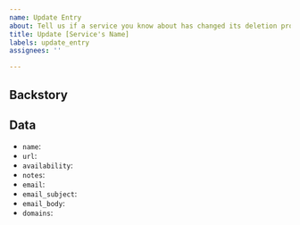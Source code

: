 ```yaml
---
name: Update Entry
about: Tell us if a service you know about has changed its deletion process
title: Update [Service's Name]
labels: update_entry
assignees: ''

---
```


## Backstory

<!-- Tell a bit about how you noticed the deletion process changed -->

## Data

- `name`: <!-- New Name -->
- `url`: <!-- New URL -->
- `availability`: <!-- New availability: downloadable/partially/unfinished/lost/unavailable/demo -->
- `notes`: <!-- New Notes -->
- `email`: <!-- New Email Address -->
- `email_subject`: <!-- New Email Subject -->
- `email_body`: <!-- New Email Body -->
- `domains`: <!-- New Domains for out [Browser Extensions](https://github.com/jdm-contrib). -->
